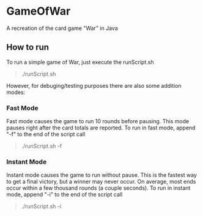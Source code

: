# GameOfWar
A recreation of the card game "War" in Java

## How to run
To run a simple game of War, just execute the runScript.sh
> ./runScript.sh

However, for debuging/testing purposes there are also some addition modes:

### Fast Mode
Fast mode causes the game to run 10 rounds before pausing.
This mode pauses right after the card totals are reported.
To run in fast mode, append "-f" to the end of the script call
> ./runScript.sh -f

### Instant Mode
Instant mode causes the game to run without pause.
This is the fastest way to get a final victory, but a winner may never occur.
On average, most ends occur within a few thousand rounds (a couple seconds).
To run in instant mode, append "-i" to the end of the script call
> ./runScript.sh -i
